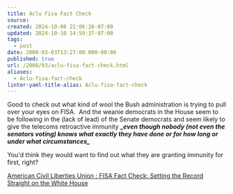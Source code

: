 ```yaml
---
title: Aclu Fisa Fact Check
source: 
created: 2024-10-06 21:06:26-07:00
updated: 2024-10-10 14:59:37-07:00
tags:
  - post
date: 2008-03-03T13:27:00.000-08:00
published: true
url: /2008/03/aclu-fisa-fact-check.html
aliases:
  - Aclu-fisa-fact-check
linter-yaml-title-alias: Aclu-fisa-fact-check
---
```



Good to check out what kind of wool the Bush administration is trying to pull over your eyes on FISA.&nbsp; And the weanie democrats in the House seem to be following in the (lack of lead) of the Senate democrats and seem likely to give the telecoms retroactive immunity **_\_even though nobody (not even the senators voting) knows what exactly they have done or for how long or under what circumstances\__**  
  
You'd think they would want to find out what they are granting immunity for first, right?  
  
[American Civil Liberties Union : FISA Fact Check: Setting the Record Straight on the White House](https://www.aclu.org/safefree/general/34258prs20080229.html)